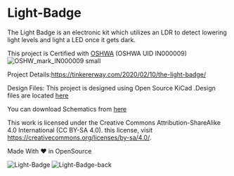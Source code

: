 # Light-Badge
The Light Badge is an electronic kit which  utilizes an LDR to detect lowering light levels and light a LED once it gets dark. 

This project is Certified with [OSHWA](https://certification.oshwa.org/in000009.html) (OSHWA UID IN000009)
![OSHW_mark_IN000009 small](https://user-images.githubusercontent.com/26376366/74411584-99f53680-4e61-11ea-9df9-da6c659ac6e4.png)

Project Details:https://tinkererway.com/2020/02/10/the-light-badge/

Design Files: This project is designed using Open Source KiCad .Design files are located [here](https://github.com/tinkererway/Light-Badge/tree/master/Design%20Files)

You can download Schematics from [here](https://github.com/tinkererway/Light-Badge/tree/master/Schematics)

This work is licensed under the Creative Commons Attribution-ShareAlike 4.0 International (CC BY-SA 4.0). this license, visit https://creativecommons.org/licenses/by-sa/4.0/.

Made With ❤ in OpenSource

![Light-Badge](https://user-images.githubusercontent.com/26376366/74119418-55f5fd80-4be5-11ea-9ce7-dc822b9cd3dc.jpg)
![Light-Badge-back](https://user-images.githubusercontent.com/26376366/74119423-5abab180-4be5-11ea-8dbc-a68cdd61dc74.jpg)
